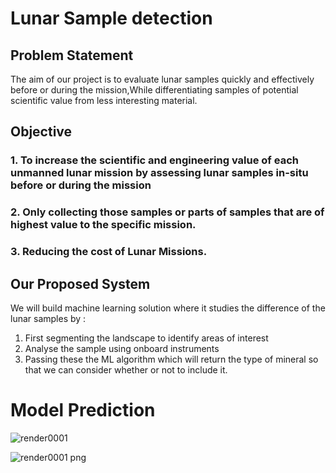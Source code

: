 
# Lunar Sample detection 
## Problem Statement
The aim of our project is to evaluate lunar samples quickly and effectively before or during the mission,While differentiating samples of potential scientific value from less interesting material.

## Objective

### 1. To increase the scientific and engineering value of each unmanned lunar mission by assessing lunar samples in-situ before or during the mission
### 2. Only collecting those samples or parts of samples that are of highest value to the specific mission.
### 3. Reducing the cost of Lunar Missions.

## Our Proposed System

We will build machine learning solution where it studies the difference of the lunar samples by :
1. First segmenting the landscape to identify areas of interest
2. Analyse the sample using onboard instruments 
3. Passing these the ML algorithm which will return the type of mineral so that we can consider whether or not to include it. 

# Model Prediction 
![render0001](https://user-images.githubusercontent.com/84783465/163251392-31ec91e1-c2dd-410b-90d0-b7c1ad4b3c81.png)



![render0001 png](https://user-images.githubusercontent.com/84783465/163251356-13bea286-b0e2-4755-982a-4f151c4c1d90.png)


